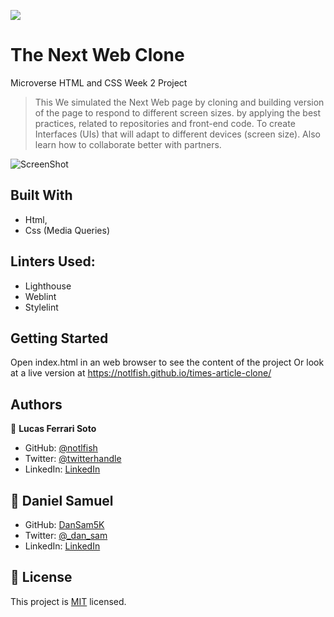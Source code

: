 ![](https://img.shields.io/badge/Microverse-blueviolet)

# The Next Web Clone
Microverse HTML and CSS Week 2 Project
>This We simulated the Next Web page by cloning and building version of the page to respond to different screen sizes.
>by applying the best practices, related to repositories and front-end code. To create Interfaces (UIs) that will adapt to different devices (screen size).
> Also learn how to collaborate better with partners.

![ScreenShot](assets/)

## Built With

- Html,
- Css (Media Queries)

## Linters Used:

- Lighthouse
- Weblint
- Stylelint

## Getting Started

Open index.html in an web browser to see the content of the project
Or look at a live version at https://notlfish.github.io/times-article-clone/

## Authors

👤 **Lucas Ferrari Soto**

- GitHub: [@notlfish](https://github.com/notlfish)
- Twitter: [@twitterhandle](https://twitter.com/LucasFerrariSo1)
- LinkedIn: [LinkedIn](https://linkedin.com/lucas-mauricio-ferrari-soto-472a3515a)

## 👤 Daniel Samuel

- GitHub: [DanSam5K](https://github.com/DanSam5K)
- Twitter: [@_dan_sam](https://twitter.com/_dan_sam)
- LinkedIn: [LinkedIn](https://www.linkedin.com/in/dansamuel/)

## 📝 License

This project is [MIT](lic.url) licensed.
